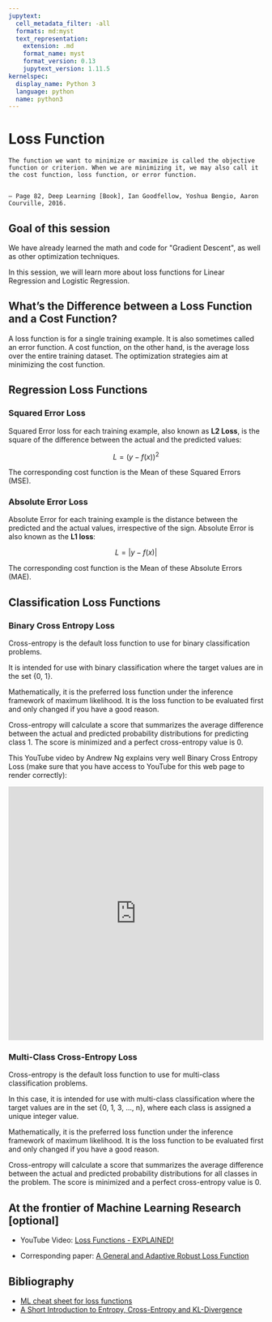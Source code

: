 ```yaml
---
jupytext:
  cell_metadata_filter: -all
  formats: md:myst
  text_representation:
    extension: .md
    format_name: myst
    format_version: 0.13
    jupytext_version: 1.11.5
kernelspec:
  display_name: Python 3
  language: python
  name: python3
---
```



# Loss Function


```{epigraph}
The function we want to minimize or maximize is called the objective function or criterion. When we are minimizing it, we may also call it the cost function, loss function, or error function.


— Page 82, Deep Learning [Book], Ian Goodfellow, Yoshua Bengio, Aaron Courville, 2016.
```

## Goal of this session

We have already learned the math and code for "Gradient Descent", as well
as other optimization techniques.

In this session, we will learn more about loss functions 
for Linear Regression and Logistic Regression.



## What’s the Difference between a Loss Function and a Cost Function?

A loss function is for a single training example. 
It is also sometimes called an error function.
A cost function, on the other hand, 
is the average loss over the entire training dataset. 
The optimization strategies aim at minimizing the cost function.

## Regression Loss Functions

### Squared Error Loss
Squared Error loss for each training example, 
also known as **L2 Loss**, is the square of the 
difference between the actual and the predicted values:

$$L = (y - f(x))^2$$

The corresponding cost function is the 
Mean of these Squared Errors (MSE).


### Absolute Error Loss

Absolute Error for each training example 
is the distance between the predicted and the actual values, 
irrespective of the sign. Absolute Error is also 
known as the **L1 loss**:

$$L = \lvert y - f(x) \rvert$$


The corresponding cost function is the 
Mean of these Absolute Errors (MAE).


## Classification Loss Functions

### Binary Cross Entropy Loss
Cross-entropy is the default loss function to use 
for binary classification problems.

It is intended for use with binary classification 
where the target values are in the set {0, 1}.

Mathematically, it is the preferred loss function 
under the inference framework of maximum likelihood. 
It is the loss function to be evaluated first and only 
changed if you have a good reason.

Cross-entropy will calculate a score that summarizes 
the average difference between the actual and predicted 
probability distributions for predicting class 1. 
The score is minimized and a perfect cross-entropy value is 0.

This YouTube video by Andrew Ng explains very well Binary Cross Entropy Loss (make sure 
that you have access to YouTube for this web page to render correctly):

<iframe width="100%" height="500"
src="https://www.youtube.com/embed/SHEPb1JHw5o" 
frameborder="0" 
allow="accelerometer; encrypted-media; gyroscope; picture-in-picture" 
allowfullscreen></iframe>


### Multi-Class Cross-Entropy Loss

Cross-entropy is the default loss function to 
use for multi-class classification problems.

In this case, it is intended for use with 
multi-class classification where the target values 
are in the set {0, 1, 3, …, n}, where each class is 
assigned a unique integer value.

Mathematically, it is the preferred loss 
function under the inference framework of 
maximum likelihood. It is the loss function 
to be evaluated first and only changed if you have a good reason.

Cross-entropy will calculate a score that 
summarizes the average difference between 
the actual and predicted probability distributions 
for all classes in the problem. The score is minimized 
and a perfect cross-entropy value is 0.


## At the frontier of Machine Learning Research [optional]

- YouTube Video: [Loss Functions - EXPLAINED!](https://www.youtube.com/watch?v=QBbC3Cjsnjg)

- Corresponding paper: [A General and Adaptive Robust Loss Function](https://arxiv.org/abs/1701.03077)


## Bibliography
- [ML cheat sheet for loss functions](https://ml-cheatsheet.readthedocs.io/en/latest/loss_functions.html)
- [A Short Introduction to Entropy, Cross-Entropy and KL-Divergence](https://www.youtube.com/watch?v=ErfnhcEV1O8)

